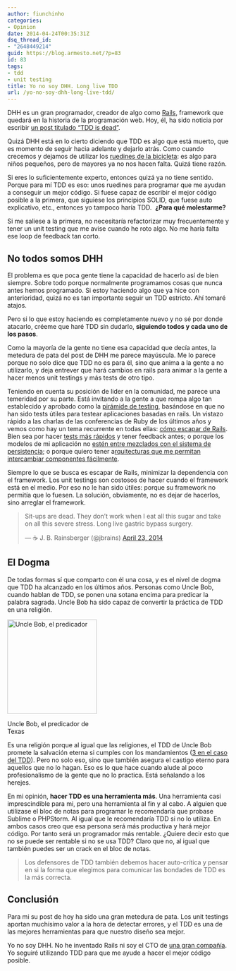 ```yaml
---
author: fiunchinho
categories:
- Opinion
date: 2014-04-24T00:35:31Z
dsq_thread_id:
- "2648449214"
guid: https://blog.armesto.net/?p=83
id: 83
tags:
- tdd
- unit testing
title: Yo no soy DHH. Long live TDD
url: /yo-no-soy-dhh-long-live-tdd/
---
```


DHH es un gran programador, creador de algo como <a title="Rails" href="http://rubyonrails.org/" target="_blank">Rails</a>, framework que quedará en la historia de la programación web. Hoy, él, ha sido noticia por escribir <a title="TDD is dead" href="http://david.heinemeierhansson.com/2014/tdd-is-dead-long-live-testing.html" target="_blank">un post titulado &#8220;TDD is dead&#8221;</a>.

Quizá DHH está en lo cierto diciendo que TDD es algo que está muerto, que es momento de seguir hacia adelante y dejarlo atrás. Como cuando crecemos y dejamos de utilizar los <a title="ruedines de bici" href="http://1.bp.blogspot.com/_95Yb4E_y8Cs/S_HClbzs9YI/AAAAAAAADVs/iiwdG-vqq3Y/s1600/orbea-bicicleta-kids-atlantis-14.jpg" target="_blank">ruedines de la bicicleta</a>: es algo para niños pequeños, pero de mayores ya no nos hacen falta. Quizá tiene razón.

Si eres lo suficientemente experto, entonces quizá ya no tiene sentido. Porque para mí TDD es eso: unos ruedines para programar que me ayudan a conseguir un mejor código. Si fuese capaz de escribir el mejor código posible a la primera, que siguiese los principios SOLID, que fuese auto explicativo, etc., entonces yo tampoco haría TDD.  **¿Para qué molestarme?**

Si me saliese a la primera, no necesitaría refactorizar muy frecuentemente y tener un unit testing que me avise cuando he roto algo. No me haría falta ese loop de feedback tan corto.

<!--more-->

## No todos somos DHH

El problema es que poca gente tiene la capacidad de hacerlo así de bien siempre. Sobre todo porque normalmente programamos cosas que nunca antes hemos programado. Si estoy haciendo algo que ya hice con anterioridad, quizá no es tan importante seguir un TDD estricto. Ahí tomaré atajos.
  
Pero si lo que estoy haciendo es completamente nuevo y no sé por donde atacarlo, créeme que haré TDD sin dudarlo, **siguiendo todos y cada uno de los pasos**.

Como la mayoría de la gente no tiene esa capacidad que decía antes, la metedura de pata del post de DHH me parece mayúscula. Me lo parece porque no solo dice que TDD no es para él, sino que anima a la gente a no utilizarlo, y deja entrever que hará cambios en rails para animar a la gente a hacer menos unit testings y más tests de otro tipo.

Teniendo en cuenta su posición de lider en la comunidad, me parece una temeridad por su parte. Está invitando a la gente a que rompa algo tan establecido y aprobado como la <a title="Testing Pyramid" href="http://martinfowler.com/bliki/TestPyramid.html" target="_blank">pirámide de testing</a>, basándose en que no han sido tests útiles para testear aplicaciones basadas en rails. Un vistazo rápido a las charlas de las conferencias de Ruby de los últimos años y vemos como hay un tema recurrente en todas ellas: <a title="Deconstructing the framework" href="https://www.youtube.com/watch?v=iUe6tacW3JE" target="_blank">cómo escapar de Rails</a>. Bien sea por hacer <a title="Fast tests" href="https://www.youtube.com/watch?v=bNn6M2vqxHE" target="_blank">tests más rápidos</a> y tener feedback antes; o porque los modelos de mi aplicación no <a title="ActiveRecord" href="https://www.youtube.com/watch?v=yuh9COzp5vo" target="_blank">estén entre mezclados con el sistema de persistencia</a>; o porque quiero tener a<a title="Hexagonal Rails" href="https://www.youtube.com/watch?v=CGN4RFkhH2M" target="_blank">rquitecturas que me permitan intercambiar componentes fácilmente</a>.
  
Siempre lo que se busca es escapar de Rails, minimizar la dependencia con el framework. Los unit testings son costosos de hacer cuando el framework está en el medio. Por eso no le han sido útiles: porque su framework no permitía que lo fuesen. La solución, obviamente, no es dejar de hacerlos, sino arreglar el framework.

<blockquote class="twitter-tweet" width="550">
  <p>
    Sit-ups are dead. They don’t work when I eat all this sugar and take on all this severe stress. Long live gastric bypass surgery.
  </p>
  
  <p>
    &mdash; ☕ J. B. Rainsberger (@jbrains) <a href="https://twitter.com/jbrains/statuses/458983164502093824">April 23, 2014</a>
  </p>
</blockquote>



## El Dogma

De todas formas sí que comparto con él una cosa, y es el nivel de dogma que TDD ha alcanzado en los últimos años. Personas como Uncle Bob, cuando hablan de TDD, se ponen una sotana encima para predicar la palabra sagrada. Uncle Bob ha sido capaz de convertir la práctica de TDD en una religión.

<div style="width: 213px" class="wp-caption alignleft">
  <img alt="Uncle Bob, el predicador" src="/images/uncle_bob.jpg" width="203" height="214" />
  
  <p class="wp-caption-text">
    Uncle Bob, el predicador de Texas
  </p>
</div>

Es una religión porque al igual que las religiones, el TDD de Uncle Bob promete la salvación eterna si cumples con los mandamientos (<a title="3 rules of TDD" href="http://butunclebob.com/ArticleS.UncleBob.TheThreeRulesOfTdd" target="_blank">3 en el caso del TDD</a>). Pero no solo eso, sino que también asegura el castigo eterno para aquellos que no lo hagan. Eso es lo que hace cuando alude al poco profesionalismo de la gente que no lo practica. Está señalando a los herejes.

En mi opinión, **hacer TDD es una herramienta más**. Una herramienta casi imprescindible para mi, pero una herramienta al fin y al cabo. A alguien que utilizase el bloc de notas para programar le recomendaría que probase Sublime o PHPStorm. Al igual que le recomendaría TDD si no lo utiliza. En ambos casos creo que esa persona será más productiva y hará mejor código. Por tanto será un programador más rentable. ¿Quiere decir esto que no se puede ser rentable si no se usa TDD? Claro que no, al igual que también puedes ser un crack en el bloc de notas.

> Los defensores de TDD también debemos hacer auto-crítica y pensar en si la forma que elegimos para comunicar las bondades de TDD es la más correcta.

## **Conclusión**

Para mi su post de hoy ha sido una gran metedura de pata. Los unit testings aportan muchísimo valor a la hora de detectar errores, y el TDD es una de las mejores herramientas para que nuestro diseño sea mejor.

Yo no soy DHH. No he inventado Rails ni soy el CTO de <a title="Basecamp" href="https://basecamp.com/" target="_blank">una gran compañía</a>. Yo seguiré utilizando TDD para que me ayude a hacer el mejor código posible.
